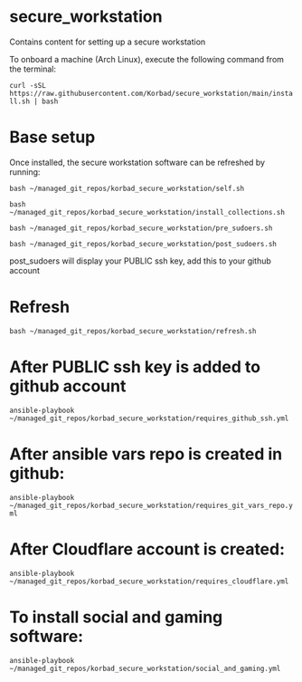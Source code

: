# secure_workstation
Contains content for setting up a secure workstation

To onboard a machine (Arch Linux), execute the following command from the terminal:

```curl -sSL https://raw.githubusercontent.com/Korbad/secure_workstation/main/install.sh | bash```

# Base setup

Once installed, the secure workstation software can be refreshed by running:

```bash ~/managed_git_repos/korbad_secure_workstation/self.sh```

```bash ~/managed_git_repos/korbad_secure_workstation/install_collections.sh```

```bash ~/managed_git_repos/korbad_secure_workstation/pre_sudoers.sh```

```bash ~/managed_git_repos/korbad_secure_workstation/post_sudoers.sh```

post_sudoers will display your PUBLIC ssh key, add this to your github account

# Refresh

```bash ~/managed_git_repos/korbad_secure_workstation/refresh.sh```

# After PUBLIC ssh key is added to github account

```ansible-playbook ~/managed_git_repos/korbad_secure_workstation/requires_github_ssh.yml```

# After ansible vars repo is created in github: 
```ansible-playbook ~/managed_git_repos/korbad_secure_workstation/requires_git_vars_repo.yml```

# After Cloudflare account is created:
 ```ansible-playbook ~/managed_git_repos/korbad_secure_workstation/requires_cloudflare.yml```

# To install social and gaming software:
 ```ansible-playbook ~/managed_git_repos/korbad_secure_workstation/social_and_gaming.yml```